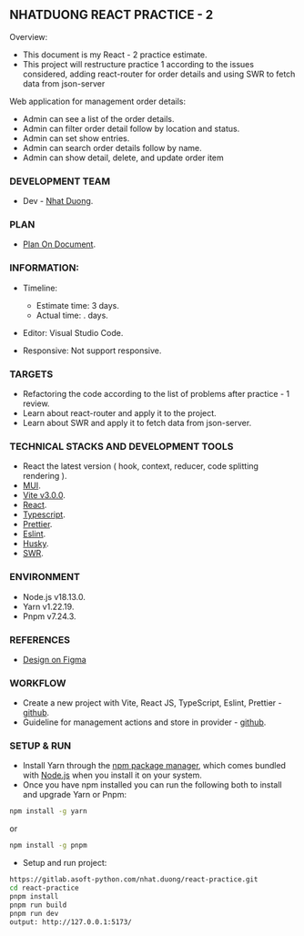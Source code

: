 ## NHATDUONG REACT PRACTICE - 2

Overview:

- This document is my React - 2 practice estimate.
- This project will restructure practice 1 according to the issues considered, adding react-router for order details and using SWR to fetch data from json-server

Web application for management order details:

- Admin can see a list of the order details.
- Admin can filter order detail follow by location and status.
- Admin can set show entries.
- Admin can search order details follow by name.
- Admin can show detail, delete, and update order item

### DEVELOPMENT TEAM

- Dev - [Nhat Duong](nhat.duong@asnet.com.vn).

### PLAN

- [Plan On Document](https://docs.google.com/document/d/18J_6qGJYc7gZDxXwAenU06EDve_uNOzvmSh3cGJRH2U/edit#).

### INFORMATION:

- Timeline:

  - Estimate time: 3 days.
  - Actual time: . days.

- Editor: Visual Studio Code.
- Responsive: Not support responsive.

### TARGETS

- Refactoring the code according to the list of problems after practice - 1 review.
- Learn about react-router and apply it to the project.
- Learn about SWR and apply it to fetch data from json-server.

### TECHNICAL STACKS AND DEVELOPMENT TOOLS

- React the latest version ( hook, context, reducer, code splitting rendering ).
- [MUI](https://mui.com/).
- [Vite v3.0.0](https://vitejs.dev/guide/#scaffolding-your-first-vite-project).
- [React](https://reactjs.org/docs/introducing-jsx.html).
- [Typescript](https://www.typescriptlang.org/docs/handbook/react.html).
- [Prettier](https://prettier.io/).
- [Eslint](https://eslint.org/).
- [Husky](https://typicode.github.io/husky/#/).
- [SWR](https://swr.vercel.app/docs/getting-started).

### ENVIRONMENT

- Node.js v18.13.0.
- Yarn v1.22.19.
- Pnpm v7.24.3.

### REFERENCES

- [Design on Figma](https://www.figma.com/file/Jb6LgcSuZqxcayLq3L4LRq/react-practice?node-id=0%3A1&t=EmL10SFvGVtX968k-0)

### WORKFLOW

- Create a new project with Vite, React JS, TypeScript, Eslint, Prettier - [github](https://github.com/igdev116/vite-react-ts-eslint-prettier).
- Guideline for management actions and store in provider - [github](https://gist.github.com/ducpham-agilityio/a8a660c65e2e543e07a353151bdf359c).

### SETUP & RUN

- Install Yarn through the [npm package manager](https://www.npmjs.com/), which comes bundled with [Node.js](https://nodejs.org/en/) when you install it on your system.
- Once you have npm installed you can run the following both to install and upgrade Yarn or Pnpm:

```bash
npm install -g yarn
```

or

```bash
npm install -g pnpm
```

- Setup and run project:

```bash
https://gitlab.asoft-python.com/nhat.duong/react-practice.git
cd react-practice
pnpm install
pnpm run build
pnpm run dev
output: http://127.0.0.1:5173/
```
